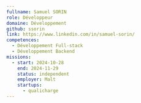```yaml
---
fullname: Samuel SORIN
role: Développeur
domaine: Développement
github: ssorin
link: https://www.linkedin.com/in/samuel-sorin/
competences:
  - Développement Full-stack
  - Développement Backend
missions:
  - start: 2024-10-28
    end: 2024-11-29
    status: independent
    employer: Malt
    startups:
      - qualicharge
---
```

